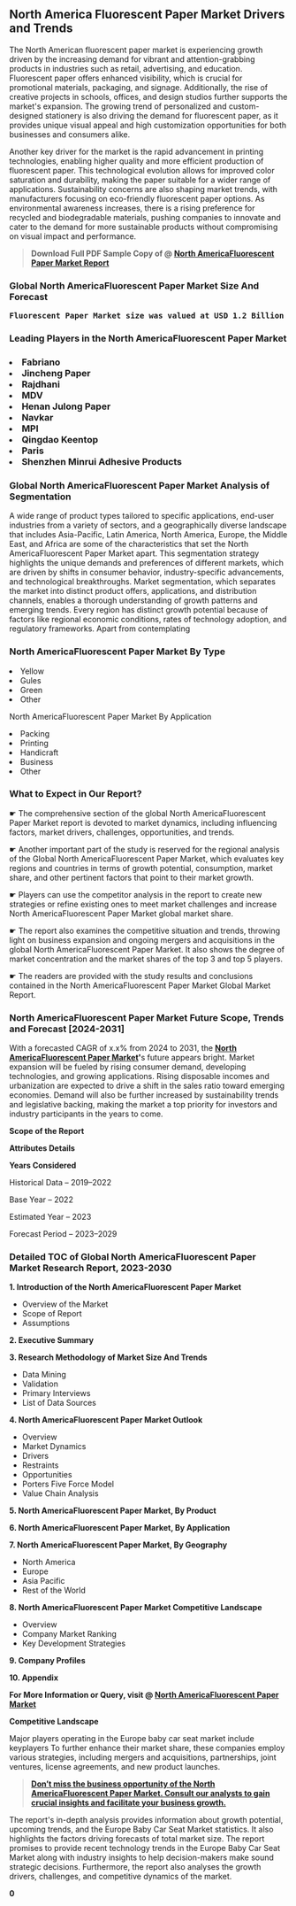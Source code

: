 <p> <h2>North America Fluorescent Paper Market Drivers and Trends</h2><p>The North American fluorescent paper market is experiencing growth driven by the increasing demand for vibrant and attention-grabbing products in industries such as retail, advertising, and education. Fluorescent paper offers enhanced visibility, which is crucial for promotional materials, packaging, and signage. Additionally, the rise of creative projects in schools, offices, and design studios further supports the market's expansion. The growing trend of personalized and custom-designed stationery is also driving the demand for fluorescent paper, as it provides unique visual appeal and high customization opportunities for both businesses and consumers alike.</p><p>Another key driver for the market is the rapid advancement in printing technologies, enabling higher quality and more efficient production of fluorescent paper. This technological evolution allows for improved color saturation and durability, making the paper suitable for a wider range of applications. Sustainability concerns are also shaping market trends, with manufacturers focusing on eco-friendly fluorescent paper options. As environmental awareness increases, there is a rising preference for recycled and biodegradable materials, pushing companies to innovate and cater to the demand for more sustainable products without compromising on visual impact and performance.</p></p><blockquote id="" class=""><strong>Download Full PDF Sample Copy of @&nbsp;<a href="https://www.verifiedmarketreports.com/download-sample/?rid=564708&utm_source=GitHub-Jan&utm_medium=251" target="_blank">North AmericaFluorescent Paper Market Report</a>&nbsp;&nbsp;</strong></blockquote><h3 id="" class=""><strong>Global&nbsp;North AmericaFluorescent Paper Market Size And Forecast</strong></h3><pre class="reader-text-block__code-block"><strong>Fluorescent Paper Market size was valued at USD 1.2 Billion in 2022 and is projected to reach USD 1.8 Billion by 2030, growing at a CAGR of 6.0% from 2024 to 2030.</strong></pre><h3 id="" class="">Leading Players in the&nbsp;North AmericaFluorescent Paper Market</h3><h3 class=""></Li><Li>Fabriano</Li><Li> Jincheng Paper</Li><Li> Rajdhani</Li><Li> MDV</Li><Li> Henan Julong Paper</Li><Li> Navkar</Li><Li> MPI</Li><Li> Qingdao Keentop</Li><Li> Paris</Li><Li> Shenzhen Minrui Adhesive Products</h3><h3 id="" class="">Global&nbsp;North AmericaFluorescent Paper Market Analysis of Segmentation</h3><p id="" class="">A wide range of product types tailored to specific applications, end-user industries from a variety of sectors, and a geographically diverse landscape that includes Asia-Pacific, Latin America, North America, Europe, the Middle East, and Africa are some of the characteristics that set the North AmericaFluorescent Paper Market apart. This segmentation strategy highlights the unique demands and preferences of different markets, which are driven by shifts in consumer behavior, industry-specific advancements, and technological breakthroughs. Market segmentation, which separates the market into distinct product offers, applications, and distribution channels, enables a thorough understanding of growth patterns and emerging trends. Every region has distinct growth potential because of factors like regional economic conditions, rates of technology adoption, and regulatory frameworks. Apart from contemplating</p><h3 id="" class="">North AmericaFluorescent Paper Market&nbsp;By Type</h3><p></Li><Li>Yellow</Li><Li> Gules</Li><Li> Green</Li><Li> Other</p><div class="" data-test-id=""><p>North AmericaFluorescent Paper Market&nbsp;By Application</p></div><p class=""></Li><Li>Packing</Li><Li> Printing</Li><Li> Handicraft</Li><Li> Business</Li><Li> Other</p><div class="" data-test-id=""><h3><span class="">What to Expect in Our Report?</span></h3></div><div class="" data-test-id=""><p><span class="">☛ The comprehensive section of the global North AmericaFluorescent Paper Market report is devoted to market dynamics, including influencing factors, market drivers, challenges, opportunities, and trends.</span></p></div><div class="" data-test-id=""><p><span class="">☛ Another important part of the study is reserved for the regional analysis of the Global North AmericaFluorescent Paper Market, which evaluates key regions and countries in terms of growth potential, consumption, market share, and other pertinent factors that point to their market growth.</span></p></div><div class="" data-test-id=""><p><span class="">☛ Players can use the competitor analysis in the report to create new strategies or refine existing ones to meet market challenges and increase North AmericaFluorescent Paper Market global market share.</span></p></div><div class="" data-test-id=""><p><span class="">☛ The report also examines the competitive situation and trends, throwing light on business expansion and ongoing mergers and acquisitions in the global North AmericaFluorescent Paper Market. It also shows the degree of market concentration and the market shares of the top 3 and top 5 players.</span></p></div><div class="" data-test-id=""><p><span class="">☛ The readers are provided with the study results and conclusions contained in the North AmericaFluorescent Paper Market Global Market Report.</span></p></div><div class="" data-test-id=""><h3><span class="">North AmericaFluorescent Paper Market Future Scope, Trends and Forecast [2024-2031]</span></h3></div><div class="" data-test-id=""><p><span class="">With a forecasted CAGR of x.x% from 2024 to 2031, the <strong><a href="https://www.verifiedmarketreports.com/download-sample/?rid=564708&utm_source=GitHub-Jan&utm_medium=251" target="_blank">North AmericaFluorescent Paper Market</a>'</strong>s future appears bright. Market expansion will be fueled by rising consumer demand, developing technologies, and growing applications. Rising disposable incomes and urbanization are expected to drive a shift in the sales ratio toward emerging economies. Demand will also be further increased by sustainability trends and legislative backing, making the market a top priority for investors and industry participants in the years to come.</span></p><p id="ember66" class="ember-view reader-text-block__paragraph"><strong>Scope of the Report</strong></p><p id="ember67" class="ember-view reader-text-block__paragraph"><strong>Attributes Details</strong></p><p id="ember68" class="ember-view reader-text-block__paragraph"><strong>Years Considered</strong></p><p id="ember69" class="ember-view reader-text-block__paragraph">Historical Data &ndash; 2019&ndash;2022</p><p id="ember70" class="ember-view reader-text-block__paragraph">Base Year &ndash; 2022</p><p id="ember71" class="ember-view reader-text-block__paragraph">Estimated Year &ndash; 2023</p><p id="ember72" class="ember-view reader-text-block__paragraph">Forecast Period &ndash; 2023&ndash;2029</p></div><h3 id="" class="">Detailed TOC of Global North AmericaFluorescent Paper Market Research Report, 2023-2030</h3><p id="" class=""><strong>1. Introduction of the North AmericaFluorescent Paper Market</strong></p><ul><li>Overview of the Market</li><li>Scope of Report</li><li>Assumptions</li></ul><p id="" class=""><strong>2. Executive Summary</strong></p><p id="" class=""><strong>3. Research Methodology of Market Size And Trends</strong></p><ul><li>Data Mining</li><li>Validation</li><li>Primary Interviews</li><li>List of Data Sources</li></ul><p id="" class=""><strong>4. North AmericaFluorescent Paper Market Outlook</strong></p><ul><li>Overview</li><li>Market Dynamics</li><li>Drivers</li><li>Restraints</li><li>Opportunities</li><li>Porters Five Force Model</li><li>Value Chain Analysis</li></ul><p id="" class=""><strong>5. North AmericaFluorescent Paper Market, By Product</strong></p><p id="" class=""><strong>6. North AmericaFluorescent Paper Market, By Application</strong></p><p id="" class=""><strong>7. North AmericaFluorescent Paper Market, By Geography</strong></p><ul><li>North America</li><li>Europe</li><li>Asia Pacific</li><li>Rest of the World</li></ul><p id="" class=""><strong>8. North AmericaFluorescent Paper Market Competitive Landscape</strong></p><ul><li>Overview</li><li>Company Market Ranking</li><li>Key Development Strategies</li></ul><p id="" class=""><strong>9. Company Profiles</strong></p><p id="" class=""><strong>10. Appendix</strong></p><p><strong>For More Information or Query, visit&nbsp;@ <a href="https://www.verifiedmarketreports.com/product/fluorescent-paper-market/" target="_blank">North AmericaFluorescent Paper Market</a></strong></p><p id="ember61" class="ember-view reader-text-block__paragraph"><strong>Competitive Landscape</strong></p><p id="ember62" class="ember-view reader-text-block__paragraph">Major players operating in the Europe baby car seat market include keyplayers To further enhance their market share, these companies employ various strategies, including mergers and acquisitions, partnerships, joint ventures, license agreements, and new product launches.</p><blockquote id="ember63" class="ember-view reader-text-block__blockquote"><strong><a href="https://www.verifiedmarketreports.com/download-sample/?rid=564708&utm_source=GitHub-Jan&utm_medium=251" target="_blank">Don&rsquo;t miss the business opportunity of the North AmericaFluorescent Paper Market. Consult our analysts to gain crucial insights and facilitate your business growth.</a></strong></blockquote><p id="ember64" class="ember-view reader-text-block__paragraph">The report's in-depth analysis provides information about growth potential, upcoming trends, and the Europe Baby Car Seat Market statistics. It also highlights the factors driving forecasts of total market size. The report promises to provide recent technology trends in the Europe Baby Car Seat Market along with industry insights to help decision-makers make sound strategic decisions. Furthermore, the report also analyses the growth drivers, challenges, and competitive dynamics of the market.</p><p class="ember-view reader-text-block__paragraph"><strong>0</strong></p>
